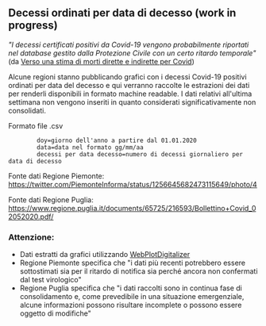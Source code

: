 ## Decessi ordinati per data di decesso (work in progress)

*"I decessi certificati positivi da Covid-19 vengono probabilmente riportati nel database gestito dalla Protezione Civile con un certo ritardo temporale"* (da [Verso una stima di morti dirette e indirette per Covid](https://www.scienzainrete.it/articolo/verso-stima-di-morti-dirette-e-indirette-covid/enrico-bucci-luca-leuzzi-enzo-marinari))

Alcune regioni stanno pubblicando grafici con i decessi Covid-19 positivi ordinati per data del decesso e qui verranno raccolte le estrazioni dei dati per renderli disponibili in formato machine readable. I dati relativi all'ultima settimana non vengono inseriti in quanto considerati significativamente non consolidati.

Formato file .csv

        
            doy=giorno dell'anno a partire dal 01.01.2020
            data=data nel formato gg/mm/aa 
            decessi per data decesso=numero di decessi giornaliero per data di decesso
        


Fonte dati Regione Piemonte: https://twitter.com/PiemonteInforma/status/1256645682473115649/photo/4

Fonte dati Regione Puglia: https://www.regione.puglia.it/documents/65725/216593/Bollettino+Covid_02052020.pdf/

### Attenzione: 
* Dati estratti da grafici utilizzando [WebPlotDigitalizer](https://github.com/ankitrohatgi/WebPlotDigitizer)
* Regione Piemonte specifica che "i dati più recenti potrebbero essere sottostimati sia per il ritardo di notifica sia perché ancora non confermati dal test virologico"
* Regione Puglia specifica che "i dati raccolti sono in continua fase di consolidamento e, come prevedibile in una situazione emergenziale, alcune informazioni possono risultare incomplete o possono essere oggetto di modifiche"
